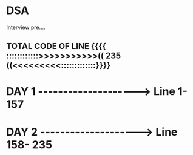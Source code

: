 # DSA
Interview pre....


## TOTAL CODE OF LINE {{{{ ::::::::::::>>>>>>>>>>>(( 235 ((<<<<<<<<<:::::::::::::}}}}
# DAY 1 --------------------> Line 1- 157
# DAY 2 --------------------> Line 158- 235
